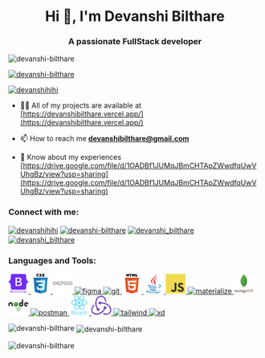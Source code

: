 <h1 align="center">Hi 👋, I'm Devanshi Bilthare</h1>
<h3 align="center">A passionate FullStack developer</h3>

<p align="left"> <img src="https://komarev.com/ghpvc/?username=devanshi-bilthare&label=Profile%20views&color=0e75b6&style=flat" alt="devanshi-bilthare" /> </p>

<p align="left"> <a href="https://github.com/ryo-ma/github-profile-trophy"><img src="https://github-profile-trophy.vercel.app/?username=devanshi-bilthare" alt="devanshi-bilthare" /></a> </p>

<p align="left"> <a href="https://twitter.com/devanshihihi" target="blank"><img src="https://img.shields.io/twitter/follow/devanshihihi?logo=twitter&style=for-the-badge" alt="devanshihihi" /></a> </p>

- 👨‍💻 All of my projects are available at [https://devanshibilthare.vercel.app/](https://devanshibilthare.vercel.app/)

- 📫 How to reach me **devanshibilthare@gmail.com**

- 📄 Know about my experiences [https://drive.google.com/file/d/1OADBf1JUMqJBmCHTApZWwdfqUwVUhgBz/view?usp=sharing](https://drive.google.com/file/d/1OADBf1JUMqJBmCHTApZWwdfqUwVUhgBz/view?usp=sharing)

<h3 align="left">Connect with me:</h3>
<p align="left">
<a href="https://twitter.com/devanshihihi" target="blank"><img align="center" src="https://raw.githubusercontent.com/rahuldkjain/github-profile-readme-generator/master/src/images/icons/Social/twitter.svg" alt="devanshihihi" height="30" width="40" /></a>
<a href="https://linkedin.com/in/devanshi-bilthare" target="blank"><img align="center" src="https://raw.githubusercontent.com/rahuldkjain/github-profile-readme-generator/master/src/images/icons/Social/linked-in-alt.svg" alt="devanshi-bilthare" height="30" width="40" /></a>
<a href="https://www.leetcode.com/devanshi_bilthare" target="blank"><img align="center" src="https://raw.githubusercontent.com/rahuldkjain/github-profile-readme-generator/master/src/images/icons/Social/leet-code.svg" alt="devanshi_bilthare" height="30" width="40" /></a>
<a href="https://auth.geeksforgeeks.org/user/devanshi_bilthare" target="blank"><img align="center" src="https://raw.githubusercontent.com/rahuldkjain/github-profile-readme-generator/master/src/images/icons/Social/geeks-for-geeks.svg" alt="devanshi_bilthare" height="30" width="40" /></a>
</p>

<h3 align="left">Languages and Tools:</h3>
<p align="left"> <a href="https://getbootstrap.com" target="_blank" rel="noreferrer"> <img src="https://raw.githubusercontent.com/devicons/devicon/master/icons/bootstrap/bootstrap-plain-wordmark.svg" alt="bootstrap" width="40" height="40"/> </a> <a href="https://www.w3schools.com/css/" target="_blank" rel="noreferrer"> <img src="https://raw.githubusercontent.com/devicons/devicon/master/icons/css3/css3-original-wordmark.svg" alt="css3" width="40" height="40"/> </a> <a href="https://expressjs.com" target="_blank" rel="noreferrer"> <img src="https://raw.githubusercontent.com/devicons/devicon/master/icons/express/express-original-wordmark.svg" alt="express" width="40" height="40"/> </a> <a href="https://www.figma.com/" target="_blank" rel="noreferrer"> <img src="https://www.vectorlogo.zone/logos/figma/figma-icon.svg" alt="figma" width="40" height="40"/> </a> <a href="https://git-scm.com/" target="_blank" rel="noreferrer"> <img src="https://www.vectorlogo.zone/logos/git-scm/git-scm-icon.svg" alt="git" width="40" height="40"/> </a> <a href="https://www.w3.org/html/" target="_blank" rel="noreferrer"> <img src="https://raw.githubusercontent.com/devicons/devicon/master/icons/html5/html5-original-wordmark.svg" alt="html5" width="40" height="40"/> </a> <a href="https://www.java.com" target="_blank" rel="noreferrer"> <img src="https://raw.githubusercontent.com/devicons/devicon/master/icons/java/java-original.svg" alt="java" width="40" height="40"/> </a> <a href="https://developer.mozilla.org/en-US/docs/Web/JavaScript" target="_blank" rel="noreferrer"> <img src="https://raw.githubusercontent.com/devicons/devicon/master/icons/javascript/javascript-original.svg" alt="javascript" width="40" height="40"/> </a> <a href="https://materializecss.com/" target="_blank" rel="noreferrer"> <img src="https://raw.githubusercontent.com/prplx/svg-logos/5585531d45d294869c4eaab4d7cf2e9c167710a9/svg/materialize.svg" alt="materialize" width="40" height="40"/> </a> <a href="https://www.mongodb.com/" target="_blank" rel="noreferrer"> <img src="https://raw.githubusercontent.com/devicons/devicon/master/icons/mongodb/mongodb-original-wordmark.svg" alt="mongodb" width="40" height="40"/> </a> <a href="https://nodejs.org" target="_blank" rel="noreferrer"> <img src="https://raw.githubusercontent.com/devicons/devicon/master/icons/nodejs/nodejs-original-wordmark.svg" alt="nodejs" width="40" height="40"/> </a> <a href="https://postman.com" target="_blank" rel="noreferrer"> <img src="https://www.vectorlogo.zone/logos/getpostman/getpostman-icon.svg" alt="postman" width="40" height="40"/> </a> <a href="https://reactjs.org/" target="_blank" rel="noreferrer"> <img src="https://raw.githubusercontent.com/devicons/devicon/master/icons/react/react-original-wordmark.svg" alt="react" width="40" height="40"/> </a> <a href="https://redux.js.org" target="_blank" rel="noreferrer"> <img src="https://raw.githubusercontent.com/devicons/devicon/master/icons/redux/redux-original.svg" alt="redux" width="40" height="40"/> </a> <a href="https://tailwindcss.com/" target="_blank" rel="noreferrer"> <img src="https://www.vectorlogo.zone/logos/tailwindcss/tailwindcss-icon.svg" alt="tailwind" width="40" height="40"/> </a> <a href="https://www.adobe.com/products/xd.html" target="_blank" rel="noreferrer"> <img src="https://cdn.worldvectorlogo.com/logos/adobe-xd.svg" alt="xd" width="40" height="40"/> </a> </p>

<p><img align="left" src="https://github-readme-stats.vercel.app/api/top-langs?username=devanshi-bilthare&show_icons=true&locale=en&layout=compact" alt="devanshi-bilthare" /></p>

<p>&nbsp;<img align="center" src="https://github-readme-stats.vercel.app/api?username=devanshi-bilthare&show_icons=true&locale=en" alt="devanshi-bilthare" /></p>

<p><img align="center" src="https://github-readme-streak-stats.herokuapp.com/?user=devanshi-bilthare&" alt="devanshi-bilthare" /></p>

